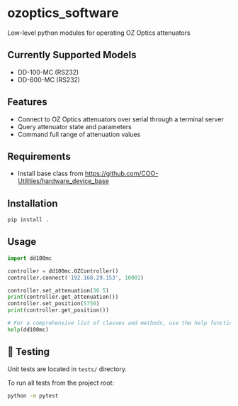 # ozoptics_software

Low-level python modules for operating OZ Optics attenuators

## Currently Supported Models
- DD-100-MC (RS232)
- DD-600-MC (RS232)

## Features
- Connect to OZ Optics attenuators over serial through a terminal server
- Query attenuator state and parameters
- Command full range of attenuation values

## Requirements

- Install base class from https://github.com/COO-Utilities/hardware_device_base

## Installation

```bash
pip install .
```

## Usage

```python
import dd100mc

controller = dd100mc.OZController()
controller.connect('192.168.29.153', 10001)

controller.set_attenuation(36.5)
print(controller.get_attenuation())
controller.set_position(5750)
print(controller.get_position())

# For a comprehensive list of classes and methods, use the help function
help(dd100mc)
```

## 🧪 Testing
Unit tests are located in `tests/` directory.

To run all tests from the project root:

```bash
python -m pytest
```